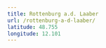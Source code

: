```yaml
---
title: Rottenburg a.d. Laaber
url: /rottenburg-a-d-laaber/
latitude: 48.755
longitude: 12.101
---
```

